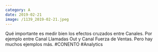 ```yaml
--- 
category: A 
date: 2019-02-21 
image: /1139_2019-02-21.jpeg 
--- 
```


Qué importante es medir bien los efectos cruzados entre Canales. Por ejemplo entre Canal Llamadas Out y Canal Fuerza de Ventas. Pero hay muchos ejemplos más. #CONENTO #Analytics